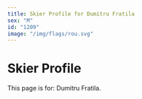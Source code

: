 ```yaml
---
title: Skier Profile for Dumitru Fratila
sex: "M"
id: "1209"
image: "/img/flags/rou.svg" 
---
```


# Skier Profile

This page is for: Dumitru Fratila.
    